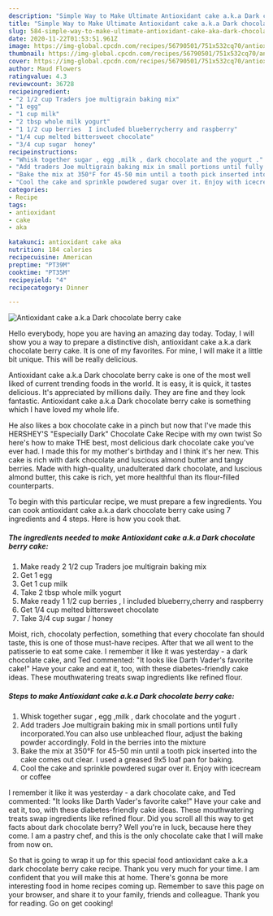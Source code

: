 ```yaml
---
description: "Simple Way to Make Ultimate Antioxidant cake a.k.a Dark chocolate berry cake"
title: "Simple Way to Make Ultimate Antioxidant cake a.k.a Dark chocolate berry cake"
slug: 584-simple-way-to-make-ultimate-antioxidant-cake-aka-dark-chocolate-berry-cake
date: 2020-11-22T01:53:51.961Z
image: https://img-global.cpcdn.com/recipes/56790501/751x532cq70/antioxidant-cake-aka-dark-chocolate-berry-cake-recipe-main-photo.jpg
thumbnail: https://img-global.cpcdn.com/recipes/56790501/751x532cq70/antioxidant-cake-aka-dark-chocolate-berry-cake-recipe-main-photo.jpg
cover: https://img-global.cpcdn.com/recipes/56790501/751x532cq70/antioxidant-cake-aka-dark-chocolate-berry-cake-recipe-main-photo.jpg
author: Maud Flowers
ratingvalue: 4.3
reviewcount: 36728
recipeingredient:
- "2 1/2 cup Traders joe multigrain baking mix"
- "1 egg"
- "1 cup milk"
- "2 tbsp whole milk yogurt"
- "1 1/2 cup berries  I included blueberrycherry and raspberry"
- "1/4 cup melted bittersweet chocolate"
- "3/4 cup sugar  honey"
recipeinstructions:
- "Whisk together sugar , egg ,milk , dark chocolate and the yogurt ."
- "Add traders Joe multigrain baking mix in small portions until fully incorporated.You can also use unbleached flour, adjust the baking powder accordingly. Fold in the berries into the mixture"
- "Bake the mix at 350°F for 45-50 min until a tooth pick inserted into the cake comes out clear. I used a greased 9x5 loaf pan for baking."
- "Cool the cake and sprinkle powdered sugar over it. Enjoy with icecream or coffee"
categories:
- Recipe
tags:
- antioxidant
- cake
- aka

katakunci: antioxidant cake aka 
nutrition: 184 calories
recipecuisine: American
preptime: "PT39M"
cooktime: "PT35M"
recipeyield: "4"
recipecategory: Dinner

---
```



![Antioxidant cake a.k.a Dark chocolate berry cake](https://img-global.cpcdn.com/recipes/56790501/751x532cq70/antioxidant-cake-aka-dark-chocolate-berry-cake-recipe-main-photo.jpg)

Hello everybody, hope you are having an amazing day today. Today, I will show you a way to prepare a distinctive dish, antioxidant cake a.k.a dark chocolate berry cake. It is one of my favorites. For mine, I will make it a little bit unique. This will be really delicious.

Antioxidant cake a.k.a Dark chocolate berry cake is one of the most well liked of current trending foods in the world. It is easy, it is quick, it tastes delicious. It's appreciated by millions daily. They are fine and they look fantastic. Antioxidant cake a.k.a Dark chocolate berry cake is something which I have loved my whole life.

He also likes a box chocolate cake in a pinch but now that I&#39;ve made this HERSHEY&#39;S &#34;Especially Dark&#34; Chocolate Cake Recipe with my own twist So here&#39;s how to make THE best, most delicious dark chocolate cake you&#39;ve ever had. I made this for my mother&#39;s birthday and I think it&#39;s her new. This cake is rich with dark chocolate and luscious almond butter and tangy berries. Made with high-quality, unadulterated dark chocolate, and luscious almond butter, this cake is rich, yet more healthful than its flour-filled counterparts.


To begin with this particular recipe, we must prepare a few ingredients. You can cook antioxidant cake a.k.a dark chocolate berry cake using 7 ingredients and 4 steps. Here is how you cook that.

<!--inarticleads1-->

##### The ingredients needed to make Antioxidant cake a.k.a Dark chocolate berry cake:

1. Make ready 2 1/2 cup Traders joe multigrain baking mix
1. Get 1 egg
1. Get 1 cup milk
1. Take 2 tbsp whole milk yogurt
1. Make ready 1 1/2 cup berries , I included blueberry,cherry and raspberry
1. Get 1/4 cup melted bittersweet chocolate
1. Take 3/4 cup sugar / honey


Moist, rich, chocolaty perfection, something that every chocolate fan should taste, this is one of those must-have recipes. After that we all went to the patisserie to eat some cake. I remember it like it was yesterday - a dark chocolate cake, and Ted commented: &#34;It looks like Darth Vader&#39;s favorite cake!&#34; Have your cake and eat it, too, with these diabetes-friendly cake ideas. These mouthwatering treats swap ingredients like refined flour. 

<!--inarticleads2-->

##### Steps to make Antioxidant cake a.k.a Dark chocolate berry cake:

1. Whisk together sugar , egg ,milk , dark chocolate and the yogurt .
1. Add traders Joe multigrain baking mix in small portions until fully incorporated.You can also use unbleached flour, adjust the baking powder accordingly. Fold in the berries into the mixture
1. Bake the mix at 350°F for 45-50 min until a tooth pick inserted into the cake comes out clear. I used a greased 9x5 loaf pan for baking.
1. Cool the cake and sprinkle powdered sugar over it. Enjoy with icecream or coffee


I remember it like it was yesterday - a dark chocolate cake, and Ted commented: &#34;It looks like Darth Vader&#39;s favorite cake!&#34; Have your cake and eat it, too, with these diabetes-friendly cake ideas. These mouthwatering treats swap ingredients like refined flour. Did you scroll all this way to get facts about dark chocolate berry? Well you&#39;re in luck, because here they come. I am a pastry chef, and this is the only chocolate cake that I will make from now on. 

So that is going to wrap it up for this special food antioxidant cake a.k.a dark chocolate berry cake recipe. Thank you very much for your time. I am confident that you will make this at home. There's gonna be more interesting food in home recipes coming up. Remember to save this page on your browser, and share it to your family, friends and colleague. Thank you for reading. Go on get cooking!
